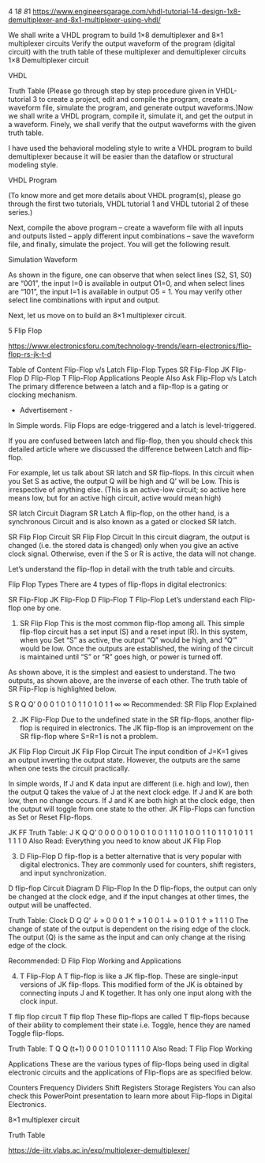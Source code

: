 4 1*8 8*1 
https://www.engineersgarage.com/vhdl-tutorial-14-design-1x8-demultiplexer-and-8x1-multiplexer-using-vhdl/

We shall write a VHDL program to build 1×8 demultiplexer and 8×1 multiplexer circuits
Verify the output waveform of the program (digital circuit) with the truth table of these multiplexer and demultiplexer circuits
1×8 Demultiplexer circuit

VHDL

Truth Table
(Please go through step by step procedure given in VHDL-tutorial 3 to create a project, edit and compile the program, create a waveform file, simulate the program, and generate output waveforms.)Now we shall write a VHDL program, compile it, simulate it, and get the output in a waveform. Finely, we shall verify that the output waveforms with the given truth table.

I have used the behavioral modeling style to write a VHDL program to build demultiplexer because it will be easier than the dataflow or structural modeling style.

VHDL Program



 (To know more and get more details about VHDL program(s), please go through the first two tutorials, VHDL tutorial 1 and VHDL tutorial 2 of these series.)

Next, compile the above program – create a waveform file with all inputs and outputs listed – apply different input combinations – save the waveform file, and finally, simulate the project. You will get the following result.

Simulation Waveform



As shown in the figure, one can observe that when select lines (S2, S1, S0) are “001”, the input I=0 is available in output O1=0, and when select lines are “101”, the input I=1 is available in output O5 = 1. You may verify other select line combinations with input and output.

Next, let us move on to build an 8×1 multiplexer circuit.



5 Flip Flop 

https://www.electronicsforu.com/technology-trends/learn-electronics/flip-flop-rs-jk-t-d

Table of Content
Flip-Flop v/s Latch
Flip-Flop Types
SR Flip-Flop
JK Flip-Flop
D Flip-Flop
T Flip-Flop
Applications
People Also Ask
Flip-Flop v/s Latch
The primary difference between a latch and a flip-flop is a gating or clocking mechanism.

- Advertisement -

In Simple words. Flip Flops are edge-triggered and a latch is level-triggered.

If you are confused between latch and flip-flop, then you should check this detailed article where we discussed the difference between Latch and flip-flop.

For example, let us talk about SR latch and SR flip-flops. In this circuit when you Set S as active, the output Q will be high and Q’ will be Low. This is irrespective of anything else. (This is an active-low circuit; so active here means low, but for an active high circuit, active would mean high)

SR latch Circuit Diagram
SR Latch
A flip-flop, on the other hand, is a synchronous Circuit and is also known as a gated or clocked SR latch.

SR Flip Flop Circuit
SR Flip Flop Circuit
In this circuit diagram, the output is changed (i.e. the stored data is changed) only when you give an active clock signal. Otherwise, even if the S or R is active, the data will not change. 

Let’s understand the flip-flop in detail with the truth table and circuits.

Flip Flop Types
There are 4 types of flip-flops in digital electronics:

SR Flip-Flop
JK Flip-Flop
D Flip-Flop
T Flip-Flop
Let’s understand each Flip-flop one by one.

1. SR Flip Flop
This is the most common flip-flop among all. This simple flip-flop circuit has a set input (S) and a reset input (R). In this system, when you Set “S” as active, the output “Q” would be high, and “Q‘” would be low. Once the outputs are established, the wiring of the circuit is maintained until “S” or “R” goes high, or power is turned off.

As shown above, it is the simplest and easiest to understand. The two outputs, as shown above, are the inverse of each other. The truth table of SR Flip-Flop is highlighted below.

S	R	Q	Q’
0	0	0	1
0	1	0	1
1	0	1	0
1	1	∞	∞
Recommended: SR Flip Flop Explained

2. JK Flip-Flop
Due to the undefined state in the SR flip-flops, another flip-flop is required in electronics. The JK flip-flop is an improvement on the SR flip-flop where S=R=1 is not a problem.

JK Flip Flop Circuit
JK Flip Flop Circuit
The input condition of J=K=1 gives an output inverting the output state. However, the outputs are the same when one tests the circuit practically.

In simple words, If J and K data input are different (i.e. high and low), then the output Q takes the value of J at the next clock edge. If J and K are both low, then no change occurs. If J and K are both high at the clock edge, then the output will toggle from one state to the other. JK Flip-Flops can function as Set or Reset Flip-flops.

JK FF Truth Table:
J	K	Q	Q’
0	0	0	0
0	1	0	0
1	0	0	1
1	1	0	1
0	0	1	1
0	1	1	0
1	0	1	1
1	1	1	0
Also Read: Everything you need to know about JK Flip Flop

3. D Flip-Flop
D flip-flop is a better alternative that is very popular with digital electronics. They are commonly used for counters, shift registers, and input synchronization.

D flip-flop Circuit Diagram
D Flip-Flop
In the D flip-flops, the output can only be changed at the clock edge, and if the input changes at other times, the output will be unaffected.

Truth Table:
Clock	D	Q	Q’
↓ » 0	0	0	1
↑ » 1	0	0	1
↓ » 0	1	0	1
↑ » 1	1	1	0
 The change of state of the output is dependent on the rising edge of the clock. The output (Q) is the same as the input and can only change at the rising edge of the clock.

Recommended: D Flip Flop Working and Applications

4. T Flip-Flop
A T flip-flop is like a JK flip-flop. These are single-input versions of JK flip-flops. This modified form of the JK is obtained by connecting inputs J and K together. It has only one input along with the clock input.

T flip flop circuit
T flip flop
These flip-flops are called T flip-flops because of their ability to complement their state i.e. Toggle, hence they are named Toggle flip-flops.

Truth Table:
T	Q	Q (t+1)
0	0	0
1	0	1
0	1	1
1	1	0
Also Read: T Flip Flop Working

Applications
These are the various types of flip-flops being used in digital electronic circuits and the applications of Flip-flops are as specified below.

Counters
Frequency Dividers
Shift Registers
Storage Registers
You can also check this PowerPoint presentation to learn more about Flip-flops in Digital Electronics.



8×1 multiplexer circuit



Truth Table


https://de-iitr.vlabs.ac.in/exp/multiplexer-demultiplexer/
